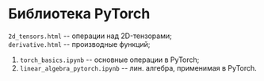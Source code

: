 # Библиотека PyTorch

`2d_tensors.html` -- операции над 2D-тензорами;      
`derivative.html` -- производные функций;   
1. `torch_basics.ipynb` -- основные операции в PyTorch;
2. `linear_algebra_pytorch.ipynb` -- лин. алгебра, применимая в PyTorch.
